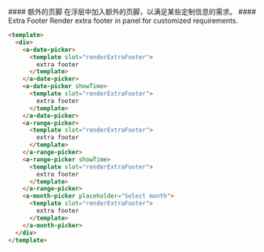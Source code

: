 <cn>
#### 额外的页脚
在浮层中加入额外的页脚，以满足某些定制信息的需求。
</cn>

<us>
#### Extra Footer
Render extra footer in panel for customized requirements.
</us>

```html
<template>
  <div>
    <a-date-picker>
      <template slot="renderExtraFooter">
        extra footer
      </template>
    </a-date-picker>
    <a-date-picker showTime>
      <template slot="renderExtraFooter">
        extra footer
      </template>
    </a-date-picker>
    <a-range-picker>
      <template slot="renderExtraFooter">
        extra footer
      </template>
    </a-range-picker>
    <a-range-picker showTime>
      <template slot="renderExtraFooter">
        extra footer
      </template>
    </a-range-picker>
    <a-month-picker placeholder="Select month">
      <template slot="renderExtraFooter">
        extra footer
      </template>
    </a-month-picker>
  </div>
</template>
```
